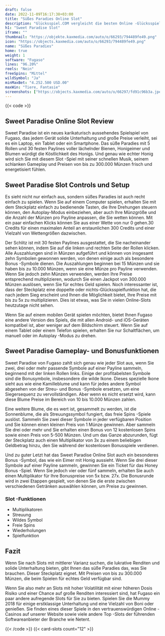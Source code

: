 ```yaml
---
draft: false
date: 2022-11-09T16:17:38+03:00
title: "Süßes Paradies Online Slot"
description: "Glücksspiel.COM vergleicht die besten Online -Glücksspiel -Sites und -spiele der Kanada.  Unabhängige Produktbewertungen und exklusive Anmeldeangebote. Jetzt spielen!"
h1: "Sweet Paradise Slot"
iframe: ""
thumbnail: "https://objekte.kaxmedia.com/auto/o/66293/794489fe49.png"
icon: "https://objects.kaxmedia.com/auto/o/66293/794489fe49.png"
name: "Süßes Paradies"
home: true
weight: 1
software: "Fugaso"
lines: "96.20%"
reels: "Nein"
freeSpins: "Mittel"
wildSymbol: "Ja"
minMaxBet: "4.252.500 USD.00"
maxWin: "Tiere, Fantasie"
screenshots: ["https://objects.kaxmedia.com/auto/o/66297/fd91c96b3a.jpeg"]
---
```


{{< code >}}<h2>Sweet Paradise Online Slot Review</h2><p>Sweet Paradise ist ein neues karikaturisch aussehendes Spielspiel von Fugaso, das jedem Gerät solide Unterhaltung und große Preise verleiht, sei es ein Laptop, ein Tablet oder ein Smartphone. Das süße Paradies mit 5 Rollen und 30 festen Paylines voller lächelnder Bienen, Honigeimer und Blumen würdigt die Köstlichkeit des Honigs. Und genau wie echter Honig wird sich Sie mit diesem Slot -Spiel mit seiner schnellen Musik, seinem schlanken Gameplay und Preisen von bis zu 300.000 Münzen frisch und energetisiert fühlen.</p><h2>Sweet Paradise Slot Controls und Setup</h2><p>Es sieht nicht nur einfach aus, sondern süßes Paradies ist auch recht einfach zu spielen. Wenn Sie auf einem Computer spielen, erhalten Sie mit dem Steckplatz einfach zu bedienende Tasten, die Ihre Drehungen steuern können, den Autoplay-Modus einbeziehen, aber auch Ihre Münzgröße und die Anzahl der Münzen pro Payline anpassen, die Sie wetten können. Mit ein paar einfachen Klicks können Sie aus einer Wette von nur 0 gehen.30 Credits für einen maximalen Anteil an erstaunlichen 300 Credits und einer Vielzahl von Wettengrößen dazwischen.</p><p>Der Schlitz ist mit 30 festen Paylines ausgestattet, die Sie nacheinander sehen können, indem Sie auf die linken und rechten Seite der Rollen klicken. Alle Auszahlungen sind in Münzen aufgeführt und können von insgesamt zehn Symbolen gewonnen werden, von denen einige auch als besondere Bonus -Symbole dienen. Die Auszahlungen beginnen bei 15 Münzen und sie haben bis zu 10.000 Münzen, wenn sie eine Münze pro Payline verwenden. Wenn Sie jedoch zehn Münzen verwenden, werden Ihre Preise entsprechend multiplizieren, wodurch Sie einen Jackpot von 300.000 Münzen auslösen, wenn Sie für echtes Geld spielen. Noch interessanter ist, dass der Steckplatz eine doppelte oder nichts-Glücksspielfunktion hat, die nach jedem Sieg erscheint und Ihnen die Möglichkeit bietet, Ihre Preise mit bis zu 5x zu multiplizieren. Dies ist etwas, was Sie in vielen Online-Slots heutzutage nicht sehen.</p><p>Wenn Sie auf einem mobilen Gerät spielen möchten, bietet Ihnen Fugaso eine andere Version des Spiels, die mit allen Android- und iOS-Geräten kompatibel ist, aber weniger auf dem Bildschirm steuert. Wenn Sie auf einem Tablet oder einem Telefon spielen, erhalten Sie nur Schaltflächen, um manuell oder im Autoplay -Modus zu drehen.</p><h2>Sweet Paradise Gameplay- und Bonusfunktionen</h2><p>Sweet Paradise von Fugaso zahlt sich genau wie jeder Slot aus, wenn Sie zwei, drei oder mehr passende Symbole auf einer Payline sammeln, beginnend mit der linken Rollen links. Einige der profitabelsten Symbole sind die Bonusymbole, insbesondere die wilde Ikone. Dieses spezielle Ikone sieht aus wie eine Kamilleblume und kann für jedes andere Symbol abgesehen von der Streu- und Bonus -Symbole ersetzen, um eine Siegersequenz zu vervollständigen. Aber wenn es nicht ersetzt wird, kann diese Blume Preise im Bereich von 10 bis 10.000 Münzen zahlen.</p><p>Eine weitere Blume, die es wert ist, gesammelt zu werden, ist die Sonnenblume, die als Streuungssymbol fungiert, das freie Spins -Spiele auslöst. Sammeln Sie zwei dieser Symbole in jeder verfügbaren Position und Sie können einen kleinen Preis von 1 Münze gewinnen. Aber sammeln Sie drei oder mehr und Sie erhalten einen Bonus von 12 kostenlosen Spins sowie einen Preis von 5-500 Münzen. Und um das Ganze abzurunden, fügt der Steckplatz auch einen Multiplikator von 3x zu einem beliebigen Geldbetrag hinzu, den Sie während der kostenlosen Bonusspiele verdienen.</p><p>Und zu guter Letzt hat das Sweet Paradise Online Slot auch ein besonderes Bonus -Symbol, das wie ein Eimer mit Honig aussieht. Wenn Sie drei dieser Symbole auf einer Payline sammeln, gewinnen Sie ein Ticket für das Honey Bonus -Spiel. Wenn Sie jedoch vier oder fünf sammeln, erhalten Sie auch einen Multiplikator für Ihre Bonuspreise von 5x bzw. 27x. Die Bonusrunde wird in zwei Etappen gespielt, von denen Sie die erste zwischen verschiedenen Getränken auswählen können, um Preise zu gewinnen.</p><h3>
Slot -Funktionen</h3><ul>
<li></span>
Multiplikatoren</li>
<li></span>
Streuung</li>
<li></span>
Wildes Symbol</li>
<li></span>
Freie Spins</li>
<li></span>
Wiederholungen</li>
<li></span>
Spielfunktion</li></ul><h2>Fazit</h2><p>Wenn Sie nach Slots mit mittlerer Varianz suchen, die lukrative Renditen und solide Unterhaltung bieten, gibt Ihnen das süße Paradies das, was Sie brauchen. Dieser Steckplatz eignet. Mit Preisen von bis zu 300.000 Münzen, die beim Spielen für echtes Geld verfügbar sind.</p><p>Wenn Sie also mehr an Slots mit hoher Volatilität mit einer höheren Dosis Risiko und einer Chance auf große Renditen interessiert sind, hat Fugaso ein paar andere aufregende Slots für Sie zu bieten. Spielen Sie die Mummy 2018 für einige erstklassige Unterhaltung und eine Vielzahl von Boni oder genießen. Sie finden eines dieser Spiele in den vertrauenswürdigen Online -Casinos auf unserer Website sowie viele andere Top -Slots der führenden Softwareanbieter der Branche wie Netent.</p>{{< /code >}}
 {{< card-slots count="12" >}}